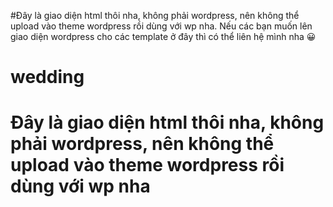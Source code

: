 #Đây là giao diện html thôi nha, không phải wordpress, nên không thể upload vào theme wordpress rồi dùng với wp nha. Nếu các bạn muốn lên giao diện wordpress cho các template ở đây thì có thể liên hệ mình nha 😀
# wedding
# Đây là giao diện html thôi nha, không phải wordpress, nên không thể upload vào theme wordpress rồi dùng với wp nha
